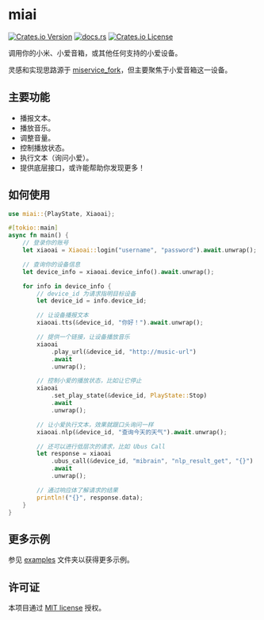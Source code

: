 # miai

[![Crates.io Version](https://img.shields.io/crates/v/miai)](https://crates.io/crates/miai)
[![docs.rs](https://img.shields.io/docsrs/miai)](https://docs.rs/miai)
[![Crates.io License](https://img.shields.io/crates/l/miai)](/LICENSE)

调用你的小米、小爱音箱，或其他任何支持的小爱设备。

灵感和实现思路源于 [miservice_fork](https://github.com/yihong0618/MiService)，但主要聚焦于小爱音箱这一设备。

## 主要功能

- 播报文本。
- 播放音乐。
- 调整音量。
- 控制播放状态。
- 执行文本（询问小爱）。
- 提供底层接口，或许能帮助你发现更多！

## 如何使用

```rust
use miai::{PlayState, Xiaoai};

#[tokio::main]
async fn main() {
    // 登录你的账号
    let xiaoai = Xiaoai::login("username", "password").await.unwrap();

    // 查询你的设备信息
    let device_info = xiaoai.device_info().await.unwrap();

    for info in device_info {
        // device_id 为请求指明目标设备
        let device_id = info.device_id;

        // 让设备播报文本
        xiaoai.tts(&device_id, "你好！").await.unwrap();

        // 提供一个链接，让设备播放音乐
        xiaoai
            .play_url(&device_id, "http://music-url")
            .await
            .unwrap();

        // 控制小爱的播放状态，比如让它停止
        xiaoai
            .set_play_state(&device_id, PlayState::Stop)
            .await
            .unwrap();

        // 让小爱执行文本，效果就跟口头询问一样
        xiaoai.nlp(&device_id, "查询今天的天气").await.unwrap();

        // 还可以进行低层次的请求，比如 Ubus Call
        let response = xiaoai
            .ubus_call(&device_id, "mibrain", "nlp_result_get", "{}")
            .await
            .unwrap();

        // 通过响应体了解请求的结果
        println!("{}", response.data);
    }
}
```

## 更多示例

参见 [examples](/miai/examples/) 文件夹以获得更多示例。

## 许可证

本项目通过 [MIT license](/LICENSE) 授权。
